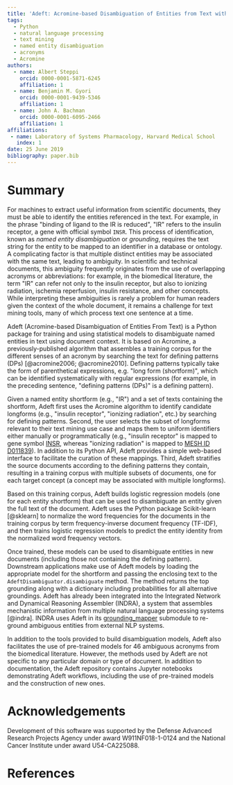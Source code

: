 ```yaml
---
title: 'Adeft: Acromine-based Disambiguation of Entities from Text with applications to the biomedical literature'
tags:
  - Python
  - natural language processing
  - text mining
  - named entity disambiguation
  - acronyms
  - Acromine
authors:
  - name: Albert Steppi
    orcid: 0000-0001-5871-6245
    affiliation: 1
  - name: Benjamin M. Gyori
    orcid: 0000-0001-9439-5346
    affiliation: 1
  - name: John A. Bachman
    orcid: 0000-0001-6095-2466
    affiliation: 1
affiliations:
 - name: Laboratory of Systems Pharmacology, Harvard Medical School
   index: 1
date: 25 June 2019
bibliography: paper.bib
---
```


# Summary

For machines to extract useful information from scientific documents, they must
be able to identify the entities referenced in the text. For example, in the
phrase "binding of ligand to the IR is reduced", "IR" refers to the insulin
receptor, a gene with official symbol ``INSR``. This process of identification,
known as *named entity disambiguation* or *grounding*, requires the text string
for the entity to be mapped to an identifier in a database or ontology. A
complicating factor is that multiple distinct entities may be associated with
the same text, leading to ambiguity. In scientific and technical documents,
this ambiguity frequently originates from the use of overlapping acronyms or
abbreviations: for example, in the biomedical literature, the term "IR" can
refer not only to the insulin receptor, but also to ionizing radiation,
ischemia reperfusion, insulin resistance, and other concepts. While
interpreting these ambiguities is rarely a problem for human readers given the
context of the whole document, it remains a challenge for text mining tools,
many of which process text one sentence at a time.

Adeft (Acromine-based Disambiguation of Entities From Text) is a Python package
for training and using statistical models to disambiguate named entities in
text using document context. It is based on Acromine, a previously-published
algorithm that assembles a training corpus for the different senses of an
acronym by searching the text for defining patterns (DPs) [@acromine2006;
@acromine2010]. Defining patterns typically take the form of parenthetical
expressions, e.g. "long form (shortform)", which can be identified
systematically with regular expressions (for example, in the preceding
sentence, "defining patterns (DPs)" is a defining pattern).

Given a named entity shortform (e.g., "IR") and a set of texts containing the
shortform, Adeft first uses the Acromine algorithm to identify candidate
longforms (e.g., "insulin receptor", "ionizing radiation", etc.) by
searching for defining patterns. Second, the user selects the subset of
longforms relevant to their text mining use case and maps them to uniform
identifiers either manually or programmatically (e.g., "insulin receptor" is
mapped to gene symbol
[INSR](https://www.genenames.org/data/gene-symbol-report/#!/hgnc_id/HGNC:6091),
whereas "ionizing radiation" is mapped to [MESH ID
D011839](https://www.ncbi.nlm.nih.gov/mesh?term=Radiation,%20Ionizing)). In
addition to its Python API, Adeft provides a simple web-based interface to
facilitate the  curation of these mappings. Third, Adeft stratifies the source
documents according to the defining patterns they contain, resulting in a
training corpus with multiple subsets of documents, one for each target concept
(a concept may be associated with multiple longforms).

Based on this training corpus, Adeft builds logistic regression models (one for
each entity shortform) that can be used to disambiguate an entity given the
full text of the document. Adeft uses the Python package Scikit-learn
[@sklearn] to normalize the word frequencies for the documents in the training
corpus by term frequency-inverse document frequency (TF-IDF), and then trains
logistic regression models to predict the entity identity from the normalized
word frequency vectors.

Once trained, these models can be used to disambiguate entities in new
documents (including those not containing the defining pattern). Downstream
applications make use of Adeft models by loading the appropriate model for the
shortform and passing the enclosing text to the
``AdeftDisambiguator.disambiguate`` method. The method returns the top
grounding along with a dictionary including probabilities for all alternative
groundings. Adeft has already been integrated into the Integrated Network and
Dynamical Reasoning Assembler (INDRA), a system that assembles mechanistic
information from multiple natural language processing systems [@indra]. INDRA
uses Adeft in its [grounding_mapper](https://indra.readthedocs.io/en/latest/modules/preassembler/index.html#indra.preassembler.grounding_mapper.run_adeft_disambiguation)
submodule to re-ground ambiguous entities from external NLP systems.

In addition to the tools provided to build disambiguation models, Adeft also
facilitates the use of pre-trained models for 46 ambiguous acronyms from the
biomedical literature. However, the methods used by Adeft are not specific to
any particular domain or type of document. In addition to documentation, the
Adeft repository contains Jupyter notebooks demonstrating Adeft workflows,
including the use of pre-trained models and the construction of new ones.

# Acknowledgements

Development of this software was supported by the Defense Advanced Research
Projects Agency under award W911NF018-1-0124 and the National Cancer Institute
under award U54-CA225088.

# References

